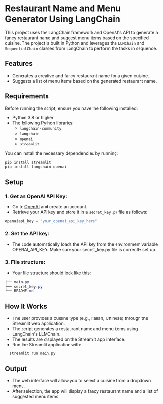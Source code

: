 # Restaurant Name and Menu Generator Using LangChain

This project uses the LangChain framework and OpenAI's API to generate a fancy restaurant name and suggest menu items based on the specified cuisine. The project is built in Python and leverages the `LLMChain` and `SequentialChain` classes from LangChain to perform the tasks in sequence.

## Features
- Generates a creative and fancy restaurant name for a given cuisine.
- Suggests a list of menu items based on the generated restaurant name.

## Requirements
Before running the script, ensure you have the following installed:

- Python 3.8 or higher
- The following Python libraries:
  - `langchain-community`
  - `langchain`
  - `openai`
  - `streamlit`

You can install the necessary dependencies by running:
```bash
pip install streamlit
pip install langchain openai
```

## Setup

### 1. Get an OpenAI API Key:
- Go to [OpenAI](https://openai.com/signup/) and create an account.
- Retrieve your API key and store it in a `secret_key.py` file as follows:
  
```python
openaiapi_key = "your_openai_api_key_here"
```

### 2. Set the API key:
- The code automatically loads the API key from the environment variable OPENAI_API_KEY. Make sure your secret_key.py file is correctly set up.

### 3. File structure:
- Your file structure should look like this:
```css
├── main.py
├── secret_key.py
└── README.md
```

## How It Works
- The user provides a cuisine type (e.g., Italian, Chinese) through the Streamlit web application.
- The script generates a restaurant name and menu items using LangChain's LLMChain.
- The results are displayed on the Streamlit app interface.
- Run the Streamlit application with:
```bash
  streamlit run main.py
```

## Output
- The web interface will allow you to select a cuisine from a dropdown menu.
- After selection, the app will display a fancy restaurant name and a list of suggested menu items.
